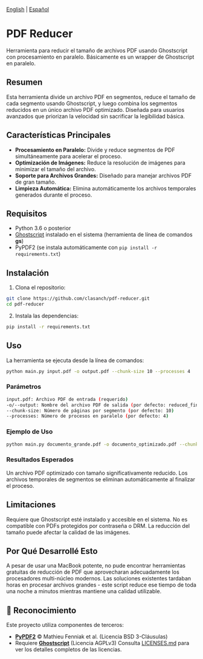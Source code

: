 [English](../../README.md) | [Español](#)  

# PDF Reducer 
Herramienta para reducir el tamaño de archivos PDF usando Ghostscript con procesamiento en paralelo. Básicamente es un wrapper de Ghostscript en paralelo.

## Resumen
Esta herramienta divide un archivo PDF en segmentos, reduce el tamaño de cada segmento usando Ghostscript, y luego combina los segmentos reducidos en un único archivo PDF optimizado. Diseñada para usuarios avanzados que priorizan la velocidad sin sacrificar la legibilidad básica.

## Características Principales
- **Procesamiento en Paralelo:** Divide y reduce segmentos de PDF simultáneamente para acelerar el proceso.
- **Optimización de Imágenes:** Reduce la resolución de imágenes para minimizar el tamaño del archivo.
- **Soporte para Archivos Grandes:** Diseñado para manejar archivos PDF de gran tamaño.
- **Limpieza Automática:** Elimina automáticamente los archivos temporales generados durante el proceso.

## Requisitos
- Python 3.6 o posterior
- [Ghostscript](https://www.ghostscript.com/) instalado en el sistema (herramienta de línea de comandos **gs**)
- PyPDF2 (se instala automáticamente con `pip install -r requirements.txt`)

## Instalación
1. Clona el repositorio:
```bash
git clone https://github.com/clasanch/pdf-reducer.git
cd pdf-reducer
```
2. Instala las dependencias:
```bash
pip install -r requirements.txt
```

## Uso
La herramienta se ejecuta desde la línea de comandos:
```bash
python main.py input.pdf -o output.pdf --chunk-size 10 --processes 4
```

### Parámetros
```bash
input.pdf: Archivo PDF de entrada (requerido)
-o/--output: Nombre del archivo PDF de salida (por defecto: reduced_final_file.pdf)
--chunk-size: Número de páginas por segmento (por defecto: 10)
--processes: Número de procesos en paralelo (por defecto: 4)
```

### Ejemplo de Uso
```bash
python main.py documento_grande.pdf -o documento_optimizado.pdf --chunk-size 5 --processes 2
```

### Resultados Esperados
Un archivo PDF optimizado con tamaño significativamente reducido.
Los archivos temporales de segmentos se eliminan automáticamente al finalizar el proceso.

## Limitaciones
Requiere que Ghostscript esté instalado y accesible en el sistema.
No es compatible con PDFs protegidos por contraseña o DRM.
La reducción del tamaño puede afectar la calidad de las imágenes.

## Por Qué Desarrollé Esto
A pesar de usar una MacBook potente, no pude encontrar herramientas gratuitas de reducción de PDF que aprovecharan adecuadamente los procesadores multi-núcleo modernos. Las soluciones existentes tardaban horas en procesar archivos grandes - este script reduce ese tiempo de toda una noche a minutos mientras mantiene una calidad utilizable.

## 📜 Reconocimiento
Este proyecto utiliza componentes de terceros:
- **[PyPDF2](https://github.com/py-pdf/pypdf)** © Mathieu Fenniak et al. (Licencia BSD 3-Cláusulas)
- Requiere **[Ghostscript](https://www.ghostscript.com/)** (Licencia AGPLv3)
Consulta [LICENSES.md](LICENSES.md) para ver los detalles completos de las licencias.